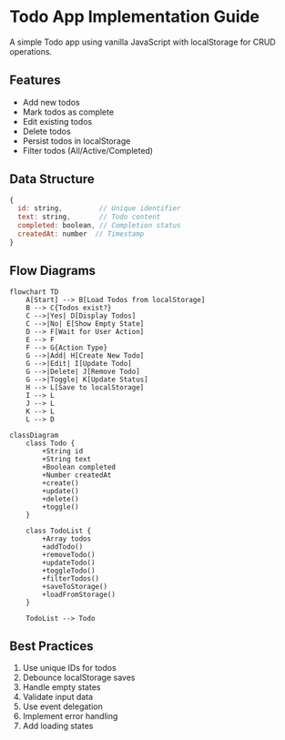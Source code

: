 # Todo App Implementation Guide

A simple Todo app using vanilla JavaScript with localStorage for CRUD operations.

## Features

- Add new todos
- Mark todos as complete
- Edit existing todos
- Delete todos
- Persist todos in localStorage
- Filter todos (All/Active/Completed)

## Data Structure

```javascript
{
  id: string,         // Unique identifier
  text: string,       // Todo content
  completed: boolean, // Completion status
  createdAt: number  // Timestamp
}
```


## Flow Diagrams

```mermaid
flowchart TD
    A[Start] --> B[Load Todos from localStorage]
    B --> C{Todos exist?}
    C -->|Yes| D[Display Todos]
    C -->|No| E[Show Empty State]
    D --> F[Wait for User Action]
    E --> F
    F --> G{Action Type}
    G -->|Add| H[Create New Todo]
    G -->|Edit| I[Update Todo]
    G -->|Delete| J[Remove Todo]
    G -->|Toggle| K[Update Status]
    H --> L[Save to localStorage]
    I --> L
    J --> L
    K --> L
    L --> D
```

```mermaid
classDiagram
    class Todo {
        +String id
        +String text
        +Boolean completed
        +Number createdAt
        +create()
        +update()
        +delete()
        +toggle()
    }
    
    class TodoList {
        +Array todos
        +addTodo()
        +removeTodo()
        +updateTodo()
        +toggleTodo()
        +filterTodos()
        +saveToStorage()
        +loadFromStorage()
    }

    TodoList --> Todo
```

## Best Practices

1. Use unique IDs for todos
2. Debounce localStorage saves
3. Handle empty states
4. Validate input data
5. Use event delegation
6. Implement error handling
7. Add loading states
